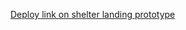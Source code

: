 [Deploy link on shelter landing prototype](https://cathzetjo.github.io/shelter/shelter/pages/main/)
